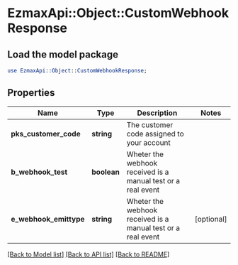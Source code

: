 # EzmaxApi::Object::CustomWebhookResponse

## Load the model package
```perl
use EzmaxApi::Object::CustomWebhookResponse;
```

## Properties
Name | Type | Description | Notes
------------ | ------------- | ------------- | -------------
**pks_customer_code** | **string** | The customer code assigned to your account | 
**b_webhook_test** | **boolean** | Wheter the webhook received is a manual test or a real event | 
**e_webhook_emittype** | **string** | Wheter the webhook received is a manual test or a real event | [optional] 

[[Back to Model list]](../README.md#documentation-for-models) [[Back to API list]](../README.md#documentation-for-api-endpoints) [[Back to README]](../README.md)


